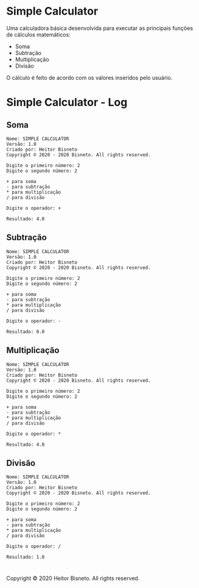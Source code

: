 # Simple Calculator

Uma calculadora básica desenvolvida para executar as principais funções de cálculos matemáticos:

- Soma
- Subtração
- Multiplicação
- Divisão

O cálculo é feito de acordo com os valores inseridos pelo usuário.

#

# Simple Calculator - Log

## Soma

```
Nome: SIMPLE CALCULATOR
Versão: 1.0
Criado por: Heitor Bisneto
Copyright © 2020 - 2020 Bisneto. All rights reserved.

Digite o primeiro número: 2
Digite o segundo número: 2

+ para soma
- para subtração
* para multiplicação
/ para divisão

Digite o operador: +

Resultado: 4.0
```

## Subtração

```
Nome: SIMPLE CALCULATOR
Versão: 1.0
Criado por: Heitor Bisneto
Copyright © 2020 - 2020 Bisneto. All rights reserved.

Digite o primeiro número: 2
Digite o segundo número: 2

+ para soma
- para subtração
* para multiplicação
/ para divisão

Digite o operador: -

Resultado: 0.0
```

## Multiplicação

```
Nome: SIMPLE CALCULATOR
Versão: 1.0
Criado por: Heitor Bisneto
Copyright © 2020 - 2020 Bisneto. All rights reserved.

Digite o primeiro número: 2
Digite o segundo número: 2

+ para soma
- para subtração
* para multiplicação
/ para divisão

Digite o operador: *

Resultado: 4.0
```

## Divisão

```
Nome: SIMPLE CALCULATOR
Versão: 1.0
Criado por: Heitor Bisneto
Copyright © 2020 - 2020 Bisneto. All rights reserved.

Digite o primeiro número: 2
Digite o segundo número: 2

+ para soma
- para subtração
* para multiplicação
/ para divisão

Digite o operador: /

Resultado: 1.0
```

#

Copyright © 2020 Heitor Bisneto. All rights reserved.